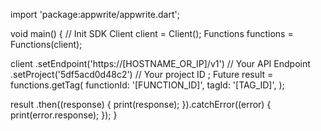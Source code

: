 import 'package:appwrite/appwrite.dart';

void main() { // Init SDK
  Client client = Client();
  Functions functions = Functions(client);

  client
    .setEndpoint('https://[HOSTNAME_OR_IP]/v1') // Your API Endpoint
    .setProject('5df5acd0d48c2') // Your project ID
  ;
  Future result = functions.getTag(
    functionId: '[FUNCTION_ID]',
    tagId: '[TAG_ID]',
  );

  result
    .then((response) {
      print(response);
    }).catchError((error) {
      print(error.response);
  });
}
